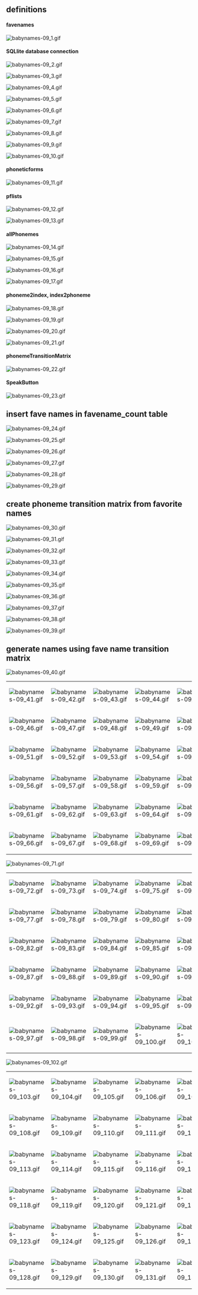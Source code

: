 definitions
-----------

#### favenames

![babynames-09\_1.gif](HTMLFiles/babynames-09_1.gif)

#### SQLlite database connection

![babynames-09\_2.gif](HTMLFiles/babynames-09_2.gif)

![babynames-09\_3.gif](HTMLFiles/babynames-09_3.gif)

![babynames-09\_4.gif](HTMLFiles/babynames-09_4.gif)

![babynames-09\_5.gif](HTMLFiles/babynames-09_5.gif)

![babynames-09\_6.gif](HTMLFiles/babynames-09_6.gif)

![babynames-09\_7.gif](HTMLFiles/babynames-09_7.gif)

![babynames-09\_8.gif](HTMLFiles/babynames-09_8.gif)

![babynames-09\_9.gif](HTMLFiles/babynames-09_9.gif)

![babynames-09\_10.gif](HTMLFiles/babynames-09_10.gif)

#### phoneticforms

![babynames-09\_11.gif](HTMLFiles/babynames-09_11.gif)

#### pflists

![babynames-09\_12.gif](HTMLFiles/babynames-09_12.gif)

![babynames-09\_13.gif](HTMLFiles/babynames-09_13.gif)

#### allPhonemes

![babynames-09\_14.gif](HTMLFiles/babynames-09_14.gif)

![babynames-09\_15.gif](HTMLFiles/babynames-09_15.gif)

![babynames-09\_16.gif](HTMLFiles/babynames-09_16.gif)

![babynames-09\_17.gif](HTMLFiles/babynames-09_17.gif)

#### phoneme2index, index2phoneme

![babynames-09\_18.gif](HTMLFiles/babynames-09_18.gif)

![babynames-09\_19.gif](HTMLFiles/babynames-09_19.gif)

![babynames-09\_20.gif](HTMLFiles/babynames-09_20.gif)

![babynames-09\_21.gif](HTMLFiles/babynames-09_21.gif)

#### phonemeTransitionMatrix

![babynames-09\_22.gif](HTMLFiles/babynames-09_22.gif)

#### SpeakButton

![babynames-09\_23.gif](HTMLFiles/babynames-09_23.gif)

insert fave names in favename\_count table
------------------------------------------

![babynames-09\_24.gif](HTMLFiles/babynames-09_24.gif)

![babynames-09\_25.gif](HTMLFiles/babynames-09_25.gif)

![babynames-09\_26.gif](HTMLFiles/babynames-09_26.gif)

![babynames-09\_27.gif](HTMLFiles/babynames-09_27.gif)

![babynames-09\_28.gif](HTMLFiles/babynames-09_28.gif)

![babynames-09\_29.gif](HTMLFiles/babynames-09_29.gif)

create phoneme transition matrix from favorite names
----------------------------------------------------

![babynames-09\_30.gif](HTMLFiles/babynames-09_30.gif)

![babynames-09\_31.gif](HTMLFiles/babynames-09_31.gif)

![babynames-09\_32.gif](HTMLFiles/babynames-09_32.gif)

![babynames-09\_33.gif](HTMLFiles/babynames-09_33.gif)

![babynames-09\_34.gif](HTMLFiles/babynames-09_34.gif)

![babynames-09\_35.gif](HTMLFiles/babynames-09_35.gif)

![babynames-09\_36.gif](HTMLFiles/babynames-09_36.gif)

![babynames-09\_37.gif](HTMLFiles/babynames-09_37.gif)

![babynames-09\_38.gif](HTMLFiles/babynames-09_38.gif)

![babynames-09\_39.gif](HTMLFiles/babynames-09_39.gif)

generate names using fave name transition matrix
------------------------------------------------

![babynames-09\_40.gif](HTMLFiles/babynames-09_40.gif)

<table>
<colgroup>
<col width="20%" />
<col width="20%" />
<col width="20%" />
<col width="20%" />
<col width="20%" />
</colgroup>
<tbody>
<tr class="odd">
<td align="left"><p><img src="HTMLFiles/babynames-09_41.gif" alt="babynames-09_41.gif" /></p></td>
<td align="left"><p><img src="HTMLFiles/babynames-09_42.gif" alt="babynames-09_42.gif" /></p></td>
<td align="left"><p><img src="HTMLFiles/babynames-09_43.gif" alt="babynames-09_43.gif" /></p></td>
<td align="left"><p><img src="HTMLFiles/babynames-09_44.gif" alt="babynames-09_44.gif" /></p></td>
<td align="left"><p><img src="HTMLFiles/babynames-09_45.gif" alt="babynames-09_45.gif" /></p></td>
</tr>
<tr class="even">
<td align="left"><p><img src="HTMLFiles/babynames-09_46.gif" alt="babynames-09_46.gif" /></p></td>
<td align="left"><p><img src="HTMLFiles/babynames-09_47.gif" alt="babynames-09_47.gif" /></p></td>
<td align="left"><p><img src="HTMLFiles/babynames-09_48.gif" alt="babynames-09_48.gif" /></p></td>
<td align="left"><p><img src="HTMLFiles/babynames-09_49.gif" alt="babynames-09_49.gif" /></p></td>
<td align="left"><p><img src="HTMLFiles/babynames-09_50.gif" alt="babynames-09_50.gif" /></p></td>
</tr>
<tr class="odd">
<td align="left"><p><img src="HTMLFiles/babynames-09_51.gif" alt="babynames-09_51.gif" /></p></td>
<td align="left"><p><img src="HTMLFiles/babynames-09_52.gif" alt="babynames-09_52.gif" /></p></td>
<td align="left"><p><img src="HTMLFiles/babynames-09_53.gif" alt="babynames-09_53.gif" /></p></td>
<td align="left"><p><img src="HTMLFiles/babynames-09_54.gif" alt="babynames-09_54.gif" /></p></td>
<td align="left"><p><img src="HTMLFiles/babynames-09_55.gif" alt="babynames-09_55.gif" /></p></td>
</tr>
<tr class="even">
<td align="left"><p><img src="HTMLFiles/babynames-09_56.gif" alt="babynames-09_56.gif" /></p></td>
<td align="left"><p><img src="HTMLFiles/babynames-09_57.gif" alt="babynames-09_57.gif" /></p></td>
<td align="left"><p><img src="HTMLFiles/babynames-09_58.gif" alt="babynames-09_58.gif" /></p></td>
<td align="left"><p><img src="HTMLFiles/babynames-09_59.gif" alt="babynames-09_59.gif" /></p></td>
<td align="left"><p><img src="HTMLFiles/babynames-09_60.gif" alt="babynames-09_60.gif" /></p></td>
</tr>
<tr class="odd">
<td align="left"><p><img src="HTMLFiles/babynames-09_61.gif" alt="babynames-09_61.gif" /></p></td>
<td align="left"><p><img src="HTMLFiles/babynames-09_62.gif" alt="babynames-09_62.gif" /></p></td>
<td align="left"><p><img src="HTMLFiles/babynames-09_63.gif" alt="babynames-09_63.gif" /></p></td>
<td align="left"><p><img src="HTMLFiles/babynames-09_64.gif" alt="babynames-09_64.gif" /></p></td>
<td align="left"><p><img src="HTMLFiles/babynames-09_65.gif" alt="babynames-09_65.gif" /></p></td>
</tr>
<tr class="even">
<td align="left"><p><img src="HTMLFiles/babynames-09_66.gif" alt="babynames-09_66.gif" /></p></td>
<td align="left"><p><img src="HTMLFiles/babynames-09_67.gif" alt="babynames-09_67.gif" /></p></td>
<td align="left"><p><img src="HTMLFiles/babynames-09_68.gif" alt="babynames-09_68.gif" /></p></td>
<td align="left"><p><img src="HTMLFiles/babynames-09_69.gif" alt="babynames-09_69.gif" /></p></td>
<td align="left"><p><img src="HTMLFiles/babynames-09_70.gif" alt="babynames-09_70.gif" /></p></td>
</tr>
</tbody>
</table>

![babynames-09\_71.gif](HTMLFiles/babynames-09_71.gif)

<table>
<colgroup>
<col width="20%" />
<col width="20%" />
<col width="20%" />
<col width="20%" />
<col width="20%" />
</colgroup>
<tbody>
<tr class="odd">
<td align="left"><p><img src="HTMLFiles/babynames-09_72.gif" alt="babynames-09_72.gif" /></p></td>
<td align="left"><p><img src="HTMLFiles/babynames-09_73.gif" alt="babynames-09_73.gif" /></p></td>
<td align="left"><p><img src="HTMLFiles/babynames-09_74.gif" alt="babynames-09_74.gif" /></p></td>
<td align="left"><p><img src="HTMLFiles/babynames-09_75.gif" alt="babynames-09_75.gif" /></p></td>
<td align="left"><p><img src="HTMLFiles/babynames-09_76.gif" alt="babynames-09_76.gif" /></p></td>
</tr>
<tr class="even">
<td align="left"><p><img src="HTMLFiles/babynames-09_77.gif" alt="babynames-09_77.gif" /></p></td>
<td align="left"><p><img src="HTMLFiles/babynames-09_78.gif" alt="babynames-09_78.gif" /></p></td>
<td align="left"><p><img src="HTMLFiles/babynames-09_79.gif" alt="babynames-09_79.gif" /></p></td>
<td align="left"><p><img src="HTMLFiles/babynames-09_80.gif" alt="babynames-09_80.gif" /></p></td>
<td align="left"><p><img src="HTMLFiles/babynames-09_81.gif" alt="babynames-09_81.gif" /></p></td>
</tr>
<tr class="odd">
<td align="left"><p><img src="HTMLFiles/babynames-09_82.gif" alt="babynames-09_82.gif" /></p></td>
<td align="left"><p><img src="HTMLFiles/babynames-09_83.gif" alt="babynames-09_83.gif" /></p></td>
<td align="left"><p><img src="HTMLFiles/babynames-09_84.gif" alt="babynames-09_84.gif" /></p></td>
<td align="left"><p><img src="HTMLFiles/babynames-09_85.gif" alt="babynames-09_85.gif" /></p></td>
<td align="left"><p><img src="HTMLFiles/babynames-09_86.gif" alt="babynames-09_86.gif" /></p></td>
</tr>
<tr class="even">
<td align="left"><p><img src="HTMLFiles/babynames-09_87.gif" alt="babynames-09_87.gif" /></p></td>
<td align="left"><p><img src="HTMLFiles/babynames-09_88.gif" alt="babynames-09_88.gif" /></p></td>
<td align="left"><p><img src="HTMLFiles/babynames-09_89.gif" alt="babynames-09_89.gif" /></p></td>
<td align="left"><p><img src="HTMLFiles/babynames-09_90.gif" alt="babynames-09_90.gif" /></p></td>
<td align="left"><p><img src="HTMLFiles/babynames-09_91.gif" alt="babynames-09_91.gif" /></p></td>
</tr>
<tr class="odd">
<td align="left"><p><img src="HTMLFiles/babynames-09_92.gif" alt="babynames-09_92.gif" /></p></td>
<td align="left"><p><img src="HTMLFiles/babynames-09_93.gif" alt="babynames-09_93.gif" /></p></td>
<td align="left"><p><img src="HTMLFiles/babynames-09_94.gif" alt="babynames-09_94.gif" /></p></td>
<td align="left"><p><img src="HTMLFiles/babynames-09_95.gif" alt="babynames-09_95.gif" /></p></td>
<td align="left"><p><img src="HTMLFiles/babynames-09_96.gif" alt="babynames-09_96.gif" /></p></td>
</tr>
<tr class="even">
<td align="left"><p><img src="HTMLFiles/babynames-09_97.gif" alt="babynames-09_97.gif" /></p></td>
<td align="left"><p><img src="HTMLFiles/babynames-09_98.gif" alt="babynames-09_98.gif" /></p></td>
<td align="left"><p><img src="HTMLFiles/babynames-09_99.gif" alt="babynames-09_99.gif" /></p></td>
<td align="left"><p><img src="HTMLFiles/babynames-09_100.gif" alt="babynames-09_100.gif" /></p></td>
<td align="left"><p><img src="HTMLFiles/babynames-09_101.gif" alt="babynames-09_101.gif" /></p></td>
</tr>
</tbody>
</table>

![babynames-09\_102.gif](HTMLFiles/babynames-09_102.gif)

<table>
<colgroup>
<col width="20%" />
<col width="20%" />
<col width="20%" />
<col width="20%" />
<col width="20%" />
</colgroup>
<tbody>
<tr class="odd">
<td align="left"><p><img src="HTMLFiles/babynames-09_103.gif" alt="babynames-09_103.gif" /></p></td>
<td align="left"><p><img src="HTMLFiles/babynames-09_104.gif" alt="babynames-09_104.gif" /></p></td>
<td align="left"><p><img src="HTMLFiles/babynames-09_105.gif" alt="babynames-09_105.gif" /></p></td>
<td align="left"><p><img src="HTMLFiles/babynames-09_106.gif" alt="babynames-09_106.gif" /></p></td>
<td align="left"><p><img src="HTMLFiles/babynames-09_107.gif" alt="babynames-09_107.gif" /></p></td>
</tr>
<tr class="even">
<td align="left"><p><img src="HTMLFiles/babynames-09_108.gif" alt="babynames-09_108.gif" /></p></td>
<td align="left"><p><img src="HTMLFiles/babynames-09_109.gif" alt="babynames-09_109.gif" /></p></td>
<td align="left"><p><img src="HTMLFiles/babynames-09_110.gif" alt="babynames-09_110.gif" /></p></td>
<td align="left"><p><img src="HTMLFiles/babynames-09_111.gif" alt="babynames-09_111.gif" /></p></td>
<td align="left"><p><img src="HTMLFiles/babynames-09_112.gif" alt="babynames-09_112.gif" /></p></td>
</tr>
<tr class="odd">
<td align="left"><p><img src="HTMLFiles/babynames-09_113.gif" alt="babynames-09_113.gif" /></p></td>
<td align="left"><p><img src="HTMLFiles/babynames-09_114.gif" alt="babynames-09_114.gif" /></p></td>
<td align="left"><p><img src="HTMLFiles/babynames-09_115.gif" alt="babynames-09_115.gif" /></p></td>
<td align="left"><p><img src="HTMLFiles/babynames-09_116.gif" alt="babynames-09_116.gif" /></p></td>
<td align="left"><p><img src="HTMLFiles/babynames-09_117.gif" alt="babynames-09_117.gif" /></p></td>
</tr>
<tr class="even">
<td align="left"><p><img src="HTMLFiles/babynames-09_118.gif" alt="babynames-09_118.gif" /></p></td>
<td align="left"><p><img src="HTMLFiles/babynames-09_119.gif" alt="babynames-09_119.gif" /></p></td>
<td align="left"><p><img src="HTMLFiles/babynames-09_120.gif" alt="babynames-09_120.gif" /></p></td>
<td align="left"><p><img src="HTMLFiles/babynames-09_121.gif" alt="babynames-09_121.gif" /></p></td>
<td align="left"><p><img src="HTMLFiles/babynames-09_122.gif" alt="babynames-09_122.gif" /></p></td>
</tr>
<tr class="odd">
<td align="left"><p><img src="HTMLFiles/babynames-09_123.gif" alt="babynames-09_123.gif" /></p></td>
<td align="left"><p><img src="HTMLFiles/babynames-09_124.gif" alt="babynames-09_124.gif" /></p></td>
<td align="left"><p><img src="HTMLFiles/babynames-09_125.gif" alt="babynames-09_125.gif" /></p></td>
<td align="left"><p><img src="HTMLFiles/babynames-09_126.gif" alt="babynames-09_126.gif" /></p></td>
<td align="left"><p><img src="HTMLFiles/babynames-09_127.gif" alt="babynames-09_127.gif" /></p></td>
</tr>
<tr class="even">
<td align="left"><p><img src="HTMLFiles/babynames-09_128.gif" alt="babynames-09_128.gif" /></p></td>
<td align="left"><p><img src="HTMLFiles/babynames-09_129.gif" alt="babynames-09_129.gif" /></p></td>
<td align="left"><p><img src="HTMLFiles/babynames-09_130.gif" alt="babynames-09_130.gif" /></p></td>
<td align="left"><p><img src="HTMLFiles/babynames-09_131.gif" alt="babynames-09_131.gif" /></p></td>
<td align="left"><p><img src="HTMLFiles/babynames-09_132.gif" alt="babynames-09_132.gif" /></p></td>
</tr>
</tbody>
</table>



